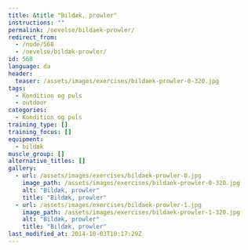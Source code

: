 ```yaml
---
title: &title "Bildæk, prowler"
instructions: ""
permalink: /oevelse/bildaek-prowler/
redirect_from:
  - /node/568
  - /oevelse/bildæk-prowler/
id: 568
language: da
header:
  teaser: /assets/images/exercises/bildaek-prowler-0-320.jpg
tags:
  - Kondition og puls
  - outdoor
categories:
  - Kondition og puls
training_type: []
training_focus: []
equipment:
  - bildæk
muscle_group: []
alternative_titles: []
gallery:
  - url: /assets/images/exercises/bildaek-prowler-0.jpg
    image_path: /assets/images/exercises/bildaek-prowler-0-320.jpg
    alt: "Bildæk, prowler"
    title: "Bildæk, prowler"
  - url: /assets/images/exercises/bildaek-prowler-1.jpg
    image_path: /assets/images/exercises/bildaek-prowler-1-320.jpg
    alt: "Bildæk, prowler"
    title: "Bildæk, prowler"
last_modified_at: 2014-10-03T10:17:29Z
---
```

